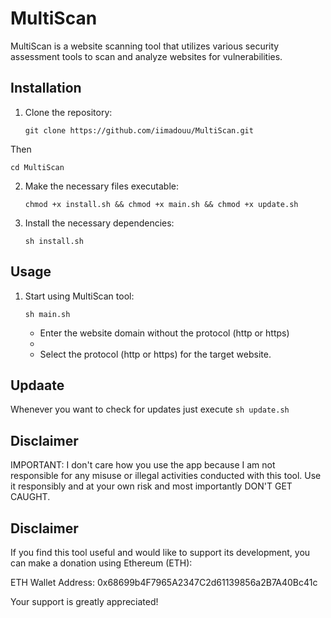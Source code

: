 # MultiScan

MultiScan is a website scanning tool that utilizes various security assessment tools to scan and analyze websites for vulnerabilities.

## Installation

1. Clone the repository:

   ```
   git clone https://github.com/iimadouu/MultiScan.git
   ```
Then
   ```
   cd MultiScan
   ```
  
2. Make the necessary files executable:
   ```
   chmod +x install.sh && chmod +x main.sh && chmod +x update.sh
   ```
3. Install the necessary dependencies:
   ```
   sh install.sh
   ```

## Usage

1. Start using MultiScan tool:
   ```
   sh main.sh
   ```

   * Enter the website domain without the protocol (http or https)
   * 
   * Select the protocol (http or https) for the target website.


## Updaate

  Whenever you want to check for updates just execute ```sh update.sh```


## Disclaimer

  IMPORTANT: I don't care how you use the app because I am not responsible for any misuse or
  illegal activities conducted with this tool. Use it responsibly and at your own risk and
  most importantly DON'T GET CAUGHT.


## Disclaimer

If you find this tool useful and would like to support its development, you can make a donation using Ethereum (ETH):

ETH Wallet Address: 0x68699b4F7965A2347C2d61139856a2B7A40Bc41c

Your support is greatly appreciated!
